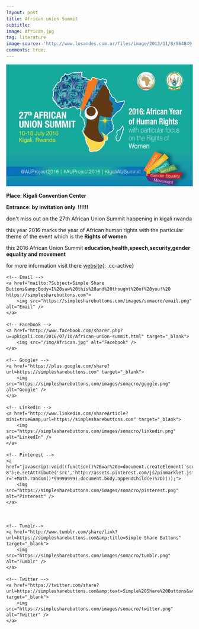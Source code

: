 ```yaml
---
layout: post
title: African union Summit
subtitle:
image: African.jpg
tag: literature
image-source: 'http://www.losandes.com.ar/files/image/2013/11/8/564849.jpg'
comments: true;
---
```



![](/img/African.jpg)

**Place: Kigali Convention Center**

**Entrance: by invitation only&nbsp; !!!!!!**

don't miss out on the 27th African Union Summit happening in kigali rwanda

this year 2016 marks the year of African human rights with the particular theme of the event which is the **Rights of women**

this 2016 African Union Summit **education,health,speech,security,gender equality and movement**

for more information visit there [website](){: .cc-active}

<style type="text/css">
 
#share-buttons img {
width: 35px;
padding: 5px;
border: 0;
box-shadow: 0;
display: inline;
}
 
</style>


<div id="share-buttons">
    
    
    
    <!-- Email -->
    <a href="mailto:?Subject=Simple Share Buttons&amp;Body=I%20saw%20this%20and%20thought%20of%20you!%20 https://simplesharebuttons.com">
        <img src="https://simplesharebuttons.com/images/somacro/email.png" alt="Email" />
    </a>
 
    <!-- Facebook -->
    <a href="http://www.facebook.com/sharer.php?u=upkigali.com/2016/07/10/African-union-summit.html" target="_blank">
        <img src="/img/African.jpg" alt="Facebook" />
    </a>
    
    <!-- Google+ -->
    <a href="https://plus.google.com/share?url=https://simplesharebuttons.com" target="_blank">
        <img src="https://simplesharebuttons.com/images/somacro/google.png" alt="Google" />
    </a>
    
    <!-- LinkedIn -->
    <a href="http://www.linkedin.com/shareArticle?mini=true&amp;url=https://simplesharebuttons.com" target="_blank">
        <img src="https://simplesharebuttons.com/images/somacro/linkedin.png" alt="LinkedIn" />
    </a>
    
    <!-- Pinterest -->
    <a href="javascript:void((function()%7Bvar%20e=document.createElement('script');e.setAttribute('type','text/javascript');e.setAttribute('charset','UTF-8');e.setAttribute('src','http://assets.pinterest.com/js/pinmarklet.js?r='+Math.random()*99999999);document.body.appendChild(e)%7D)());">
        <img src="https://simplesharebuttons.com/images/somacro/pinterest.png" alt="Pinterest" />
    </a>
    
    
    
    <!-- Tumblr-->
    <a href="http://www.tumblr.com/share/link?url=https://simplesharebuttons.com&amp;title=Simple Share Buttons" target="_blank">
        <img src="https://simplesharebuttons.com/images/somacro/tumblr.png" alt="Tumblr" />
    </a>
     
    <!-- Twitter -->
    <a href="https://twitter.com/share?url=https://simplesharebuttons.com&amp;text=Simple%20Share%20Buttons&amp;hashtags=simplesharebuttons" target="_blank">
        <img src="https://simplesharebuttons.com/images/somacro/twitter.png" alt="Twitter" />
    </a>
    
    

</div>
